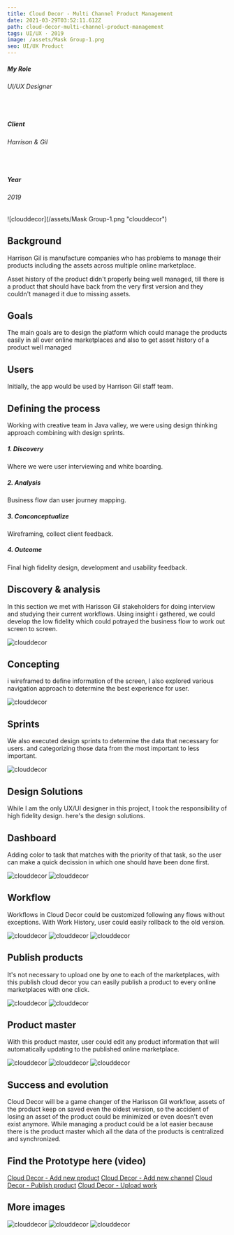 ```yaml
---
title: Cloud Decor - Multi Channel Product Management
date: 2021-03-29T03:52:11.612Z
path: cloud-decor-multi-channel-product-management
tags: UI/UX · 2019
image: /assets/Mask Group-1.png
seo: UI/UX Product
---
```


<div>
    <h5>My Role</h5> <h6>UI/UX Designer</h6> <br>
    <h5>Client</h5> <h6>Harrison & Gil</h6> <br>
    <h5>Year</h5> <h6>2019</h6>
</div>

![clouddecor](/assets/Mask Group-1.png "clouddecor")

<div>
<h2>Background</h2>
<p>Harrison Gil is manufacture companies who has problems to manage their products including the assets across multiple online marketplace.

Asset history of the product didn't properly being well managed, till there is a product that should have back from the very first version and they couldn't managed it due to missing assets. </p>

<h2>Goals</h2>
<p>The main goals are to design the platform which could manage the products easily in all over online marketplaces and also to get asset history of a product well managed</p>

<h2>Users</h2>
<p>Initially, the app would be used by Harrison Gil staff team.</p>

<h2>Defining the process</h2>
<p>Working with creative team in Java valley, we were using design thinking approach combining with design sprints.</p>

<h5>1. Discovery</h5>
<p>Where we were user interviewing and white boarding.</p>

<h5>2. Analysis</h5>
<p>Business flow dan user journey mapping.</p>

<h5>3. Conconceptualize</h5>
<p>Wireframing, collect client feedback.</p>

<h5>4. Outcome</h5>
<p>Final high fidelity design, development and usability feedback.</p>


<h2>Discovery & analysis</h2>
<p>In this section we met with Harisson Gil stakeholders for doing interview and studying their current workflows. Using insight i gathered, we could develop the low fidelity which could potrayed the business flow to work out screen to screen.</p>

![clouddecor](/assets/discovery.png "clouddecor")

<h2>Concepting</h2>
<p>
i wireframed to define information of the screen, I also explored various navigation approach to determine the best experience for user. 
</p>

![clouddecor](/assets/concepting.png "clouddecor")

<h2>Sprints</h2>
<p>
We also executed design sprints to determine the data that necessary for users. and categorizing those data from the most important to less important.
</p>

![clouddecor](/assets/sprint.png "clouddecor")


<h2>Design Solutions</h2>
<p>
While I am the only UX/UI designer in this project, I took the responsibility of high fidelity design. here's the design solutions.
</p>

<h2>Dashboard</h2>
<p>
Adding color to task that matches with the priority of that task, so the user can make a quick decission in which one should have been done first. 
</p>

![clouddecor](/assets/CloudDecor-dashboard.png "clouddecor")
![clouddecor](/assets/project-stat.png "clouddecor")


<h2>Workflow</h2>
<p>
Workflows in Cloud Decor could be customized following any flows without exceptions. With Work History, user could easily rollback to the old version. 
</p>

![clouddecor](/assets/workflow1.png "clouddecor")
![clouddecor](/assets/workflow2.png "clouddecor")
![clouddecor](/assets/workflow3.png "clouddecor")

<h2>Publish products</h2>
<p>
It's not necessary to upload one by one to each of the marketplaces, with this publish cloud decor you can easily publish a product to every online marketplaces with one click. 
</p>

![clouddecor](/assets/publish1.png "clouddecor")
![clouddecor](/assets/publish2.png "clouddecor")

<h2>Product master</h2>
<p>
With this product master, user could edit any product information that will automatically updating to the published online marketplace.
</p>

![clouddecor](/assets/master1.png "clouddecor")
![clouddecor](/assets/master2.png "clouddecor")
![clouddecor](/assets/master3.png "clouddecor")

<h2>Success and evolution</h2>
<p>
Cloud Decor will be a game changer of the Harisson Gil workflow, assets of the product keep on saved even the oldest version, so the accident of losing an asset of the product could be minimized or even doesn't even exist anymore. 
While managing a product could be a lot easier because there is the product master which all the data of the products is centralized and synchronized.
</p>

<h2>Find the Prototype here (video)</h2>
<a href="https://drive.google.com/file/d/14g5AW5BIlMe7sWTDgggCUq6NkCSGQFJZ/view?usp=sharing" target="_blank">Cloud Decor - Add new product</a>
<a href="https://drive.google.com/file/d/1PwredsTXd_zuJzdjqN4dY0fFWzk3ppzJ/view?usp=sharing" target="_blank">Cloud Decor - Add new channel</a>
<a href="https://drive.google.com/file/d/1pW-eSLjXVllzcAH4tA9TkV4GGC_-0eGC/view?usp=sharing" target="_blank">Cloud Decor - Publish product</a>
<a href="https://drive.google.com/file/d/1aqqexE4OfDSV715uLKstvCu8Q3CrpKyY/view?usp=sharing" target="_blank">Cloud Decor - Upload work</a>

<h2>More images</h2>
<span></span>

![clouddecor](/assets/CloudDecor-channels.png "clouddecor")
![clouddecor](/assets/CloudDecor-media-library.png "clouddecor")
![clouddecor](/assets/CloudDecor-my-project.png "clouddecor")


</div>

